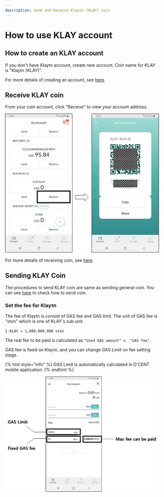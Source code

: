 ```yaml
---
description: Send and Receive Klaytn (KLAY) coin
---
```


# How to use KLAY account

## How to create an KLAY account

If you don't have Klaytn account, create new account. Coin name for KLAY is "Klaytn \(KLAY\)".

For more details of creating an account, see [here](../mobile-app/create-account.md).

## Receive KLAY coin

From your coin account, click "Receive" to view your account address.

![](../.gitbook/assets/image%20%28110%29.png)

For more details of receiving coin, see [here](receive.md).

## Sending KLAY Coin

The procedures to send KLAY coin are same as sending general coin. You can see [here](send/) to check how to send coin.

### Set the fee for Klaytn

The fee of Klaytn is consist of GAS fee and GAS limit. The unit of GAS fee is "ston" which is one of KLAY's sub unit.

`1 KLAY = 1,000,000,000 ston`

The real fee to be paid is calculated as `"Used GAS amount" x  "GAS fee"`.

GAS fee is fixed on Klaytn, and you can change GAS Limit on fee setting stage.

{% hint style="info" %}
GAS Limit is automatically calculated in D'CENT mobile application.
{% endhint %}

![](../.gitbook/assets/image%20%2833%29.png)

